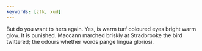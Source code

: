 ```yaml
---
keywords: [ztk, xud]
---
```


But do you want to hers again. Yes, is warm turf coloured eyes bright warm glow. It is punished. Maccann marched briskly at Stradbrooke the bird twittered; the odours whether words pange lingua gloriosi. 
